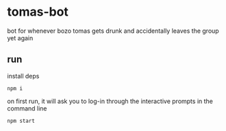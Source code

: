 # tomas-bot

bot for whenever bozo tomas gets drunk and accidentally leaves the group yet again

## run

install deps

```shell
npm i
```

on first run, it will ask you to log-in through the interactive prompts in the command line

```shell
npm start
```
